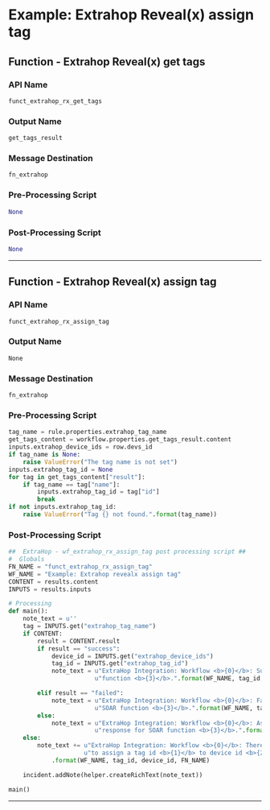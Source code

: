 <!--
    DO NOT MANUALLY EDIT THIS FILE
    THIS FILE IS AUTOMATICALLY GENERATED WITH resilient-sdk codegen
-->

# Example: Extrahop Reveal(x) assign tag

## Function - Extrahop Reveal(x) get tags

### API Name
`funct_extrahop_rx_get_tags`

### Output Name
`get_tags_result`

### Message Destination
`fn_extrahop`

### Pre-Processing Script
```python
None
```

### Post-Processing Script
```python
None
```

---

## Function - Extrahop Reveal(x) assign tag

### API Name
`funct_extrahop_rx_assign_tag`

### Output Name
`None`

### Message Destination
`fn_extrahop`

### Pre-Processing Script
```python
tag_name = rule.properties.extrahop_tag_name
get_tags_content = workflow.properties.get_tags_result.content
inputs.extrahop_device_ids = row.devs_id
if tag_name is None:
    raise ValueError("The tag name is not set")
inputs.extrahop_tag_id = None
for tag in get_tags_content["result"]:
    if tag_name == tag["name"]:
        inputs.extrahop_tag_id = tag["id"]
        break
if not inputs.extrahop_tag_id:
    raise ValueError("Tag {} not found.".format(tag_name))

```

### Post-Processing Script
```python
##  ExtraHop - wf_extrahop_rx_assign_tag post processing script ##
#  Globals
FN_NAME = "funct_extrahop_rx_assign_tag"
WF_NAME = "Example: Extrahop revealx assign tag"
CONTENT = results.content
INPUTS = results.inputs

# Processing
def main():
    note_text = u''
    tag = INPUTS.get("extrahop_tag_name")
    if CONTENT:
        result = CONTENT.result
        if result == "success":
            device_id = INPUTS.get("extrahop_device_ids")
            tag_id = INPUTS.get("extrahop_tag_id")
            note_text = u"ExtraHop Integration: Workflow <b>{0}</b>: Successfully assigned tag id <b>{1}</b> to device id <b>{2}</b> for SOAR " \
                        u"function <b>{3}</b>.".format(WF_NAME, tag_id, device_id, FN_NAME)

        elif result == "failed":
            note_text = u"ExtraHop Integration: Workflow <b>{0}</b>: Failed to assign tag id <b>{1}</b> to device id <b>{2}</b> for " \
                        u"SOAR function <b>{3}</b>.".format(WF_NAME, tag_id, device_id, FN_NAME)
        else:
            note_text = u"ExtraHop Integration: Workflow <b>{0}</b>: Assign tag id <b>{1}</b> to device id <b>{2}</b> failed with unexpected " \
                        u"response for SOAR function <b>{3}</b>.".format(WF_NAME, tag_id, device_id, FN_NAME)
    else:
        note_text += u"ExtraHop Integration: Workflow <b>{0}</b>: There was <b>no</b> result returned while attempting " \
                     u"to assign a tag id <b>{1}</b> to device id <b>{2}</b>."\
            .format(WF_NAME, tag_id, device_id, FN_NAME)

    incident.addNote(helper.createRichText(note_text))

main()

```

---

